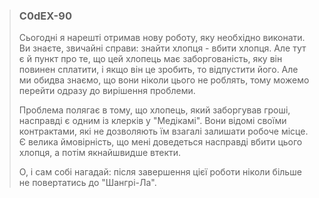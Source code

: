 >### **C0dEX-90**  
>  
>Сьогодні я нарешті отримав нову роботу, яку необхідно виконати. Ви знаєте, звичайні справи: знайти хлопця - вбити хлопця. Але тут є й пункт про те, що цей хлопець має заборгованість, яку він повинен сплатити, і якщо він це зробить, то відпустити його. Але ми обидва знаємо, що вони ніколи цього не роблять, тому можемо перейти одразу до вирішення проблеми.
>  
>  
>Проблема полягає в тому, що хлопець, який заборгував гроші, насправді є одним із клерків у "Медікамі". Вони відомі своїми контрактами, які не дозволяють їм взагалі залишати робоче місце. Є велика ймовірність, що мені доведеться насправді вбити цього хлопця, а потім якнайшвидше втекти.
>
>О, і сам собі нагадай: після завершення цієї роботи ніколи більше не повертатись до "Шангрі-Ла".
